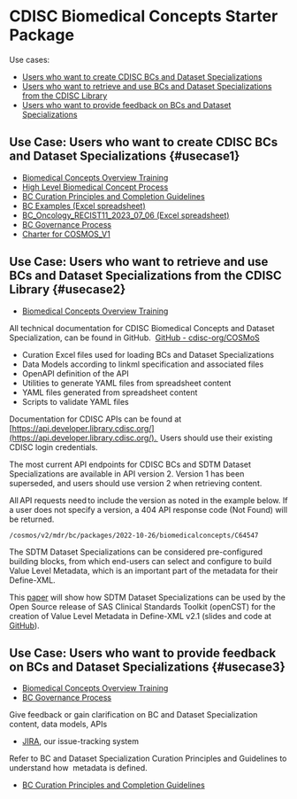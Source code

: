# CDISC Biomedical Concepts Starter Package

Use cases:

- [Users who want to create CDISC BCs and Dataset Specializations](#usecase1)
- [Users who want to retrieve and use BCs and Dataset Specializations from the CDISC Library](#usecase2)
- [Users who want to provide feedback on BCs and Dataset Specializations](#usecase2)

## Use Case: Users who want to create CDISC BCs and Dataset Specializations {#usecase1}

- [Biomedical Concepts Overview Training](doc/Biomedical%20Concepts%20Overview%20Training.pdf)
- [High Level Biomedical Concept Process](doc/High%20Level%20Biomedical%20Concept%20Process.pdf)
- [BC Curation Principles and Completion Guidelines](doc/BC%20Curation%20Principles%20and%20Completion%20GLs%2010252023.xlsx)
- [BC Examples (Excel spreadsheet)](doc/BC_Package_Examples.xlsx)
- [BC\_Oncology\_RECIST11\_2023\_07\_06 (Excel spreadsheet)](../curation/BC_Oncology_RECIST11_2023_07_06.xlsx)
- [BC Governance Process](doc/BC%20Governance%20Process.jpg)
- [Charter for COSMOS\_V1](doc/Charter%20for%20COSMO_V1.pdf)

## Use Case: Users who want to retrieve and use BCs and Dataset Specializations from the CDISC Library {#usecase2}

- [Biomedical Concepts Overview Training](doc/Biomedical%20Concepts%20Overview%20Training.pdf)

All technical documentation for CDISC Biomedical Concepts and Dataset Specialization, can be found in GitHub.  [GitHub - cdisc-org/COSMoS](https://github.com/cdisc-org/COSMoS)

- Curation Excel files used for loading BCs and Dataset Specializations
- Data Models according to linkml specification and associated files
- OpenAPI definition of the API
- Utilities to generate YAML files from spreadsheet content
- YAML files generated from spreadsheet content
- Scripts to validate YAML files

Documentation for CDISC APIs can be found at [https://api.developer.library.cdisc.org/](https://api.developer.library.cdisc.org/).  Users should use their existing CDISC login credentials.  

The most current API endpoints for CDISC BCs and SDTM Dataset Specializations are available in API version 2. Version 1 has been superseded, and users should use version 2 when retrieving content.  

All API requests need to include the version as noted in the example below. If a user does not specify a version, a 404 API response code (Not Found) will be returned.  

 ` /cosmos/v2/mdr/bc/packages/2022-10-26/biomedicalconcepts/C64547 `

The SDTM Dataset Specializations can be considered pre-configured building blocks, from which end-users can select and configure to build Value Level Metadata, which is an important part of the metadata for their Define-XML.

This [paper](https://www.lexjansen.com/pharmasug/2023/SS/PharmaSUG-2023-SS-140.pdf) will show how SDTM Dataset Specializations can be used by the Open Source release of SAS Clinical Standards Toolkit (openCST) for the creation of Value Level Metadata in Define-XML v2.1 (slides and code at [GitHub](https://github.com/lexjansen/sas-papers/tree/master/pharmasug-2023)).

## Use Case: Users who want to provide feedback on BCs and Dataset Specializations {#usecase3}

- [Biomedical Concepts Overview Training](doc/Biomedical%20Concepts%20Overview%20Training.pdf)
- [BC Governance Process](doc/BC%20Governance%20Process.jpg)

Give feedback or gain clarification on BC and Dataset Specialization content, data models, APIs

- [JIRA](https://wiki.cdisc.org/display/PUB/Biomedical+Concept+API+Feedback), our issue-tracking system

Refer to BC and Dataset Specialization Curation Principles and Guidelines to understand how  metadata is defined.

- [BC Curation Principles and Completion Guidelines](doc/BC%20Curation%20Principles%20and%20Completion%20GLs%2010252023.xlsx)

